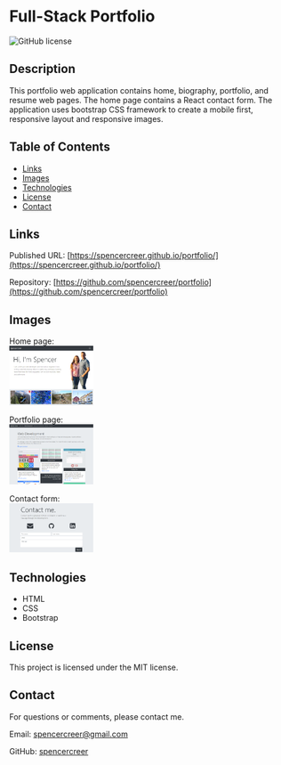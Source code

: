 # Full-Stack Portfolio
![GitHub license](https://img.shields.io/badge/license-MIT-blue.svg)

## Description
This portfolio web application contains home, biography, portfolio, and resume web pages. The home page contains a React contact form. The application uses bootstrap CSS framework to create a mobile first, responsive layout and responsive images.

## Table of Contents
* [Links](#links)
* [Images](#images)  
* [Technologies](#technologies)  
* [License](#license)
* [Contact](#contact)

## Links
Published URL: [https://spencercreer.github.io/portfolio/](https://spencercreer.github.io/portfolio/)

Repository: [https://github.com/spencercreer/portfolio](https://github.com/spencercreer/portfolio)


## Images

Home page: 
</br>
<img src="./assets/about-me-page.PNG" alt="About me page" width= 30%> 

Portfolio page: 
</br>
<img src="./assets/portfolio-page.PNG" alt="Portfolio page" width= 30%>

Contact form: 
</br>
<img src="./assets/contact.PNG" alt="Contact page" width= 30%> 

## Technologies
 * HTML
 * CSS
 * Bootstrap

## License
This project is licensed under the MIT license.
## Contact
For questions or comments, please contact me.

Email: <a href="mailto: spencercreer@gmail.com" target="_blank">spencercreer@gmail.com</a>

GitHub: [spencercreer](https://github.com/spencercreer/)
